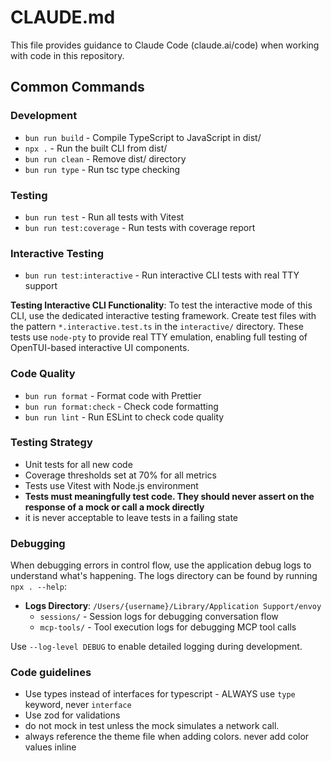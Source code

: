 # CLAUDE.md

This file provides guidance to Claude Code (claude.ai/code) when working with code in this repository.

## Common Commands

### Development

- `bun run build` - Compile TypeScript to JavaScript in dist/
- `npx .` - Run the built CLI from dist/
- `bun run clean` - Remove dist/ directory
- `bun run type` - Run tsc type checking

### Testing

- `bun run test` - Run all tests with Vitest
- `bun run test:coverage` - Run tests with coverage report

### Interactive Testing

- `bun run test:interactive` - Run interactive CLI tests with real TTY support

**Testing Interactive CLI Functionality**: To test the interactive mode of this CLI, use the dedicated interactive testing framework. Create test files with the pattern `*.interactive.test.ts` in the `interactive/` directory. These tests use `node-pty` to provide real TTY emulation, enabling full testing of OpenTUI-based interactive UI components.

### Code Quality

- `bun run format` - Format code with Prettier
- `bun run format:check` - Check code formatting
- `bun run lint` - Run ESLint to check code quality

### Testing Strategy

- Unit tests for all new code
- Coverage thresholds set at 70% for all metrics
- Tests use Vitest with Node.js environment
- **Tests must meaningfully test code. They should never assert on the response of a mock or call a mock directly**
- it is never acceptable to leave tests in a failing state

### Debugging

When debugging errors in control flow, use the application debug logs to understand what's happening. The logs directory can be found by running `npx . --help`:

- **Logs Directory**: `/Users/{username}/Library/Application Support/envoy`
  - `sessions/` - Session logs for debugging conversation flow
  - `mcp-tools/` - Tool execution logs for debugging MCP tool calls

Use `--log-level DEBUG` to enable detailed logging during development.

### Code guidelines

- Use types instead of interfaces for typescript - ALWAYS use `type` keyword, never `interface`
- Use zod for validations
- do not mock in test unless the mock simulates a network call.
- always reference the theme file when adding colors. never add color values inline
